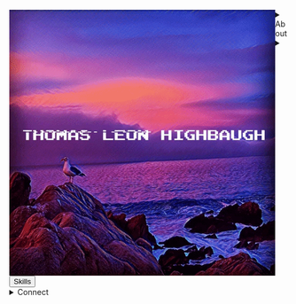 <img
  src="https://raw.githubusercontent.com/Thomashighbaugh/Thomashighbaugh/master/header.gif"
  align="left"
  height="50%"
/>

<!--##############################################################################################################################################################-->
<!--##############################################################################################################################################################-->
<!--##############################################################################################################################################################-->
<!--##############################################################################################################################################################-->
<!--##############################################################################################################################################################-->
<!--##############################################################################################################################################################-->
<details>
  <summary>About</summary>
  <table width="45%">
    <tr>
      <td align="center" valign="center">
        <h3>Web Developer</h3>
        <p>
          I work with lots of different technologies to make stylish web
          interfaces that are functional and run on clean code that conforms to
          best standards and modern practices. Having built a solid foundational
          understanding of HTML, CSS & JS I currently work mostly with React and
          lately have been really enjoying using Tailwind.css for design
          purposes.
        </p>
      </td>
      <td align="center" valign="center">
        <h3>Linux Professional</h3>
        <p>
          My journey began with a passion for Linux I developed after first
          stumbling into the Linux scene. Five years later, I run it on all of
          my machines, from Pis to my rack mounted home lab environment I have
          cobbled together over the years that hosts docker containers replacing
          the need for most external cloud servers. Currently working on a
          certification from the Linux Foundation.
        </p>
      </td>
      <td align="center" valign="center">
        <h3>Digital Artist</h3>
        <p>
          I discovered a latent artistic talent while learning CSS that has
          grown from there into an entire aspect of my skills. As I use Linux, I
          can not reliably work with Adobe products, so I have instead learned
          to do the same things with the more fickle free and open source
          alternatives like GIMP and Inkscape.
        </p>
      </td>
    </tr>
  </table>
</details>
<!--##############################################################################################################################################################-->
<!--##############################################################################################################################################################-->
<!--##############################################################################################################################################################-->
<!--##############################################################################################################################################################-->
<!--##############################################################################################################################################################-->
<!--##############################################################################################################################################################-->
<details>
  <summary><button>Skills</button></summary>
  <table width="45%">
    <tr>
      <td valign="top">
        <div align="center">
          <img
            style="margin: 10px"
            src="https://raw.githubusercontent.com/devicons/devicon/master/icons/react/react-original-wordmark.svg"
            alt="React"
            height="50"
          />
          <img
            style="margin: 10px"
            src="https://raw.githubusercontent.com/devicons/devicon/master/icons/bootstrap/bootstrap-plain-wordmark.svg"
            alt="Bootstrap"
            height="50"
          />
          <img
            style="margin: 10px"
            src="https://raw.githubusercontent.com/devicons/devicon/master/icons/css3/css3-original-wordmark.svg"
            alt="CSS3"
            height="50"
          />
          <img
            style="margin: 10px"
            src="https://raw.githubusercontent.com/devicons/devicon/master/icons/html5/html5-original-wordmark.svg"
            alt="HTML5"
            height="50"
          />
          <img
            style="margin: 10px"
            src="https://raw.githubusercontent.com/devicons/devicon/master/icons/electron/electron-original.svg"
            alt="Electron"
            height="50"
          />
          <img
            style="margin: 10px"
            src="https://raw.githubusercontent.com/devicons/devicon/master/icons/javascript/javascript-original.svg"
            alt="JavaScript"
            height="50"
          />
          <img
            style="margin: 10px"
            src="https://raw.githubusercontent.com/devicons/devicon/master/icons/typescript/typescript-original.svg"
            alt="TypeScript"
            height="50"
          />
          <img
            style="margin: 10px"
            src="https://raw.githubusercontent.com/devicons/devicon/master/icons/vuejs/vuejs-original-wordmark.svg"
            alt="Vue.js"
            height="50"
          />
          <img
            style="margin: 10px"
            src="https://www.vectorlogo.zone/logos/graphql/graphql-icon.svg"
            alt="GraphQL"
            height="50"
          />
          <img
            style="margin: 10px"
            src="https://4.bp.blogspot.com/-LiJZ5I8E7K8/XIe_GeI5glI/AAAAAAAAIuw/4Awu8j8r0P8TKBXzyxyslHEfplOlK9-6QCK4BGAYYCw/s640/icon%2Bfigma%2Bvector.png"
            alt="Figma"
            height="50"
          />
          <img
            style="margin: 10px"
            src="https://res.cloudinary.com/practicaldev/image/fetch/s--jxCO1Unz--/c_imagga_scale,f_auto,fl_progressive,h_420,q_auto,w_1000/https://dev-to-uploads.s3.amazonaws.com/i/5akxd33sklo5ghfj8yj6.png"
            alt="Gatsby"
            height="50"
          />
          <img
            style="margin: 10px"
            src="https://raw.githubusercontent.com/devicons/devicon/master/icons/gulp/gulp-plain.svg"
            alt="gulp.js"
            height="50"
          />
          <img
            style="margin: 10px"
            src="https://raw.githubusercontent.com/devicons/devicon/master/icons/webpack/webpack-original.svg"
            alt="Webpack"
            height="50"
          />
        </div>
      </td>
      <td valign="top">
        <div align="center">
          <img
            style="margin: 10px"
            src="https://raw.githubusercontent.com/devicons/devicon/master/icons/cplusplus/cplusplus-original.svg"
            alt="C++"
            height="50"
          />
          <img
            style="margin: 10px"
            src="https://raw.githubusercontent.com/devicons/devicon/master/icons/javascript/javascript-original.svg"
            alt="JavaScript"
            height="50"
          />
          <img
            style="margin: 10px"
            src="https://raw.githubusercontent.com/devicons/devicon/master/icons/typescript/typescript-original.svg"
            alt="TypeScript"
            height="50"
          />
          <img
            style="margin: 10px"
            src="https://raw.githubusercontent.com/devicons/devicon/master/icons/php/php-original.svg"
            alt="PHP"
            height="50"
          />
          <img
            style="margin: 10px"
            src="https://raw.githubusercontent.com/devicons/devicon/master/icons/mongodb/mongodb-original-wordmark.svg"
            alt="MongoDB"
            height="50"
          />
          <img
            style="margin: 10px"
            src="https://raw.githubusercontent.com/devicons/devicon/master/icons/nodejs/nodejs-original-wordmark.svg"
            alt="Node.js"
            height="50"
          />
          <img
            style="margin: 10px"
            src="https://raw.githubusercontent.com/devicons/devicon/master/icons/python/python-original.svg"
            alt="Python"
            height="50"
          />
          <img
            style="margin: 10px"
            src="https://raw.githubusercontent.com/devicons/devicon/master/icons/express/express-original-wordmark.svg"
            alt="Express.js"
            height="50"
          />
          <img
            style="margin: 10px"
            src="https://raw.githubusercontent.com/devicons/devicon/master/icons/redux/redux-original.svg"
            alt="Redux"
            height="50"
          />
          <img
            style="margin: 10px"
            src="https://raw.githubusercontent.com/devicons/devicon/master/icons/mysql/mysql-original-wordmark.svg"
            alt="MySQL"
            height="50"
          />
          <img
            style="margin: 10px"
            src="https://raw.githubusercontent.com/devicons/devicon/master/icons/redis/redis-original-wordmark.svg"
            alt="Redis"
            height="50"
          />
        </div>
      </td>
      <td valign="top" width="33%">
        <div align="center">
          <img
            style="margin: 10px"
            src="https://raw.githubusercontent.com/devicons/devicon/master/icons/amazonwebservices/amazonwebservices-original-wordmark.svg"
            alt="AWS"
            height="50"
          />
          <img
            style="margin: 10px"
            src="https://raw.githubusercontent.com/devicons/devicon/master/icons/docker/docker-original-wordmark.svg"
            alt="Docker"
            height="50"
          />
          <img
            style="margin: 10px"
            src="https://code.benco.io/icon-collection/azure-docs/ansible.svg"
            alt="Ansible"
            height="50"
          />
          <img
            style="margin: 10px"
            src="https://upload.wikimedia.org/wikipedia/commons/thumb/9/92/LaTeX_logo.svg/800px-LaTeX_logo.svg.png"
            alt="Latex"
            height="50"
          />
          <img
            style="margin: 10px"
            src="https://raw.githubusercontent.com/devicons/devicon/master/icons/linux/linux-original.svg"
            alt="Linux"
            height="50"
          />
          <img
            style="margin: 10px"
            src="https://elinux.org/images/thumb/c/cb/Raspberry_Pi_Logo.svg/475px-Raspberry_Pi_Logo.svg.png"
            alt="Raspberry Pi"
            height="50"
          />
          <img
            style="margin: 10px"
            src="https://mpng.subpng.com/20180808/ytw/kisspng-bash-shell-script-bourne-shell-scripting-language-create-and-delete-files-and-folders-in-bash-from-5b6ab0e6d589e2.2952756215337187588747.jpg"
            alt="Bash"
            height="50"
          />
          <img
            style="margin: 10px"
            src="https://raw.githubusercontent.com/devicons/devicon/master/icons/android/android-original-wordmark.svg"
            alt="Android"
            height="50"
          />
          <img
            style="margin: 10px"
            src="https://raw.githubusercontent.com/devicons/devicon/master/icons/rust/rust-plain.svg"
            alt="Rust"
            height="50"
          />
        </div>
      </td>
    </tr>
  </table>
</details>
<!--##############################################################################################################################################################-->
<!--##############################################################################################################################################################-->
<!--##############################################################################################################################################################-->
<!--##############################################################################################################################################################-->
<!--##############################################################################################################################################################-->
<!--##############################################################################################################################################################-->
<details>
  <summary>Connect</summary>
  <table width="45%">
  <thead>
    <tr>
      <th colspan="7">
      <font size="+3">
        I am happy to connect with anyone so interested about any projects I
        have done, any they would want to do with me or whatever else (if you
        dare). Just send me <a href="mailto:thighbaugh@zoho.com">an email</a> or
        use one of the icons below to find me on other platforms, no guarantees
        I check those though.</font>
      </th>
    </tr>
    </thead>
      <tbody>
    <tr>
      <td align="center" valign="center">
        <a
          href="https://dev.to/thomashighbaugh"
          style="margin: 10px; padding: 10px"
          target="_blank"
        >
          <img
            src="https://raw.githubusercontent.com/Thomashighbaugh/Thomashighbaugh/master/icons/dev.svg?raw=true"
            alt="devto"
            height="84"
            width="84"
          />
        </a>
      </td>
      <td align="center" valign="center">
        <a
          href="https://linkedin.com/in/thomas-leon-highbaugh"
          style="margin: 10px; padding: 10px"
          target="_blank"
        >
          <img
            src="https://raw.githubusercontent.com/Thomashighbaugh/Thomashighbaugh/master/icons/linkedin.svg?raw=true"
            alt="linkedin"
            height="84"
            width="84"
          />
        </a>
      </td>
      <td align="center" valign="center">
        <a
          href="https://instagram.com/thomashighbaugh"
          style="margin: 10px; padding: 10px"
          target="_blank"
        >
          <img
            src="https://raw.githubusercontent.com/Thomashighbaugh/Thomashighbaugh/master/icons/instagram.svg?raw=true"
            alt="instagram"
            height="84"
            width="84"
          />
        </a>
      </td>
      <td align="center" valign="center">
        <a
          href="https://codepen.com/thomashighbaughthomasleonhighbaugh"
          style="margin: 10px; padding: 10px"
          target="_blank"
        >
          <img
            src="https://raw.githubusercontent.com/Thomashighbaugh/Thomashighbaugh/master/icons/codepen.svg?raw=true"
            alt="codepen"
            height="84"
            width="84"
          />
        </a>
      </td>
      <td align="center" valign="center">
        <a
          href="https://dribbble.com/thighbaugh"
          style="margin: 10px; padding: 10px"
          target="_blank"
        >
          <img
            src="https://raw.githubusercontent.com/Thomashighbaugh/Thomashighbaugh/master/icons/linkedin.svg?raw=true"
            alt="dribbble"
            height="84"
            width="84"
          />
        </a>
      </td>
      <td align="center" valign="center">
        <a
          href="https://www.reddit.com/user/ThomasLeonHighbaugh"
          style="margin: 10px; padding: 10px"
          target="_blank"
        >
          <img
            src="https://raw.githubusercontent.com/Thomashighbaugh/Thomashighbaugh/master/icons/reddit.svg?raw=true"
            alt="reddit"
            height="84"
            width="84"
          />
        </a>
      </td>
      <td align="center" valign="center">
        <a
          href="https://gitlab.com/Thomashighbaugh"
          style="margin: 10px; padding: 10px"
          target="_blank"
        >
          <img
            src="https://raw.githubusercontent.com/Thomashighbaugh/Thomashighbaugh/master/icons/gitlab.svg?raw=true"
            alt="gitlab"
            height="84"
            width="84"
          />
        </a>
      </td>
    </tr>
    </tbody>
  </table>
</details>
